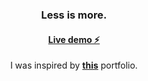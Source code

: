 <div align="center">

### Less is more.

#### [Live demo ⚡](https://isbendiyarovanezrin.github.io/portfolio "Click me! ⚡")

I was inspired by [**this**](https://clementgrellier.fr) portfolio.

</div>
